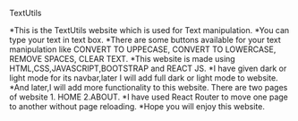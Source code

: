 
TextUtils

*This is the TextUtils website which is used for Text manipulation.
*You can type your text in text box. 
*There are some buttons available for your text manipulation like CONVERT TO UPPECASE, CONVERT TO LOWERCASE, REMOVE SPACES, CLEAR TEXT. 
*This website is made using HTML,CSS,JAVASCRIPT,BOOTSTRAP and REACT JS. 
*I have given dark or light mode for its navbar,later I will add full dark or light mode to website. 
*And later,I will add more functionality to this website. There are two pages of website 1. HOME 2.ABOUT. 
*I have used React Router to move one page to another without page reloading. 
*Hope you will enjoy this website.
